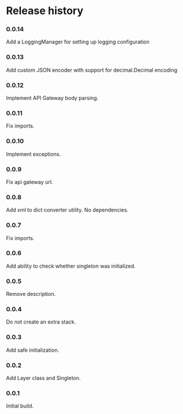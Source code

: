 # Release history

### 0.0.14
Add a LoggingManager for setting up logging configuration

### 0.0.13
Add custom JSON encoder with support for decimal.Decimal encoding

### 0.0.12
Implement API Gateway body parsing.

### 0.0.11
Fix imports.

### 0.0.10
Implement exceptions.

### 0.0.9
Fix api gateway url.

### 0.0.8
Add xml to dict converter utility. No dependencies.

### 0.0.7
Fix imports.

### 0.0.6
Add ability to check whether singleton was initialized.

### 0.0.5
Remove description.

### 0.0.4
Do not create an extra stack.

### 0.0.3
Add safe initialization.

### 0.0.2
Add Layer class and Singleton.

### 0.0.1
Initial build.